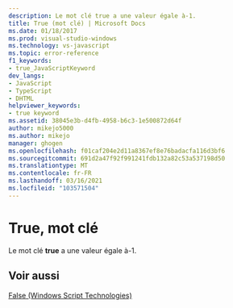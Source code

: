 ```yaml
---
description: Le mot clé true a une valeur égale à-1.
title: True (mot clé) | Microsoft Docs
ms.date: 01/18/2017
ms.prod: visual-studio-windows
ms.technology: vs-javascript
ms.topic: error-reference
f1_keywords:
- true_JavaScriptKeyword
dev_langs:
- JavaScript
- TypeScript
- DHTML
helpviewer_keywords:
- true keyword
ms.assetid: 38045e3b-d4fb-4958-b6c3-1e500872d64f
author: mikejo5000
ms.author: mikejo
manager: ghogen
ms.openlocfilehash: f01caf204e2d11a8367ef8e76badacfa116d3bf6
ms.sourcegitcommit: 691d2a47f92f991241fdb132a82c53a537198d50
ms.translationtype: MT
ms.contentlocale: fr-FR
ms.lasthandoff: 03/16/2021
ms.locfileid: "103571504"
---
```

# <a name="true-keyword"></a>True, mot clé
Le mot clé **true** a une valeur égale à-1.  
  
## <a name="see-also"></a>Voir aussi  
 [False (Windows Script Technologies)](../../javascript/misc/false-windows-script-technologies.md)
